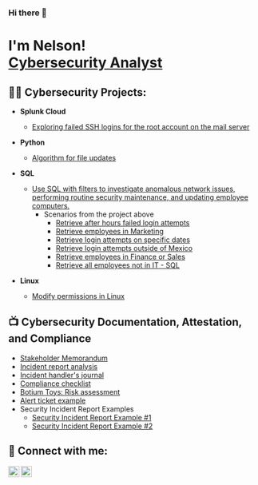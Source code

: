 ### Hi there 👋
<h1>I'm Nelson! <br/><a href="https://www.linkedin.com/in/nelyee/">Cybersecurity Analyst</a>
<h2>👨‍💻 Cybersecurity Projects:</h2>

- <b>Splunk Cloud</b>
  - [Exploring failed SSH logins for the root account on the mail server](https://docs.google.com/document/d/1lkAmrIVgEPSY3kv4p76eX-j4XbHgavO-p1kn3gBQt-4/edit?usp=sharing)
- <b>Python</b>
  - [Algorithm for file updates](https://docs.google.com/document/d/1NOv9R7fozqDdEMyxYJP6-7gEp_l4zcjVGwlVr4fhxNM/edit?usp=sharing&resourcekey=0-pG0pnlBfniU5DJnl_e19xA)
- <b>SQL</b>
  - [Use SQL with filters to investigate anomalous network issues, performing routine security maintenance, and updating employee computers.](https://docs.google.com/document/d/10dp9ROstpZwoaixNTRIdQa7RLpo8dW57S2ynjIXqA5A/edit?usp=sharing&resourcekey=0-AoCVxaEs2fJPavUaRxKXtw)
    - Scenarios from the project above
      - [Retrieve after hours failed login attempts](https://docs.google.com/document/d/1icDHv8XoqGr9scf8GRf-5PVMpl_NPMeR8nVbtb_KvrQ/edit?usp=sharing)
      - [Retrieve employees in Marketing](https://docs.google.com/document/d/17_gCmiIIDLr1LrI1G2NOt74_42DhJCCVxmvTzQyMQgs/edit?usp=sharing)
      - [Retrieve login attempts on specific dates](https://docs.google.com/document/d/1_K4XhbzZtpHTLMME1ZkT6MGExVZOoKzwTNZCWVqoS_I/edit?usp=sharing)
      - [Retrieve login attempts outside of Mexico](https://docs.google.com/document/d/1zsNNJEV6vUO1EugtMIHsknZZE63llqPdtLrK6tedmgI/edit?usp=sharing)
      - [Retrieve employees in Finance or Sales](https://docs.google.com/document/d/1D2zw15MILEvRYNAigqdlnrj2dXBPm8KFvk0H7-friYg/edit?usp=sharing)
      - [Retrieve all employees not in IT - SQL](https://docs.google.com/document/d/1hK4RUEOa6fdgSNf3KYy47VsukzvWnd34ReGswa-9O94/edit?usp=sharing)
      
- <b>Linux</b>
  - [Modify permissions in Linux](https://docs.google.com/document/d/1kVS_5TpkiafxLAkfq-GObDfZdbJYqe7LQFq5tZuFMuU/edit?usp=sharing)


<h2>📺 Cybersecurity Documentation, Attestation, and Compliance</h2>

- [Stakeholder Memorandum](https://docs.google.com/document/d/1_Vtx1TOgfYqU-9eL3r-oEMEGI6JusvRtqe8FUMJq2Gk/edit?usp=sharing&resourcekey=0-VRDqtIa35Xpgs9gLmnJC2w)
- [Incident report analysis](https://docs.google.com/document/d/1jFDhYpf8Uv4wQtP6rpGotUp6NVMuPpGwCjjfCyknTOI/edit?usp=sharing)
- [Incident handler's journal](https://docs.google.com/document/d/1wnoXvJcuG9LPYg6dE98Hkoj551Bp00iGfSjJzNmHq10/edit?usp=sharing&resourcekey=0-7htsWlT5l_Ulyyl-MW_cpQ)
- [Compliance checklist](https://docs.google.com/document/d/1CJhfkG8KuEdLis_l58rSHCNZcRm6yBx0RFbAzJwPDIQ/edit?usp=sharing)
- [Botium Toys: Risk assessment](https://docs.google.com/document/d/1Bghn35sso9eMAR7MA2-ZprzgQkdgA0pFD9KKTprfkIQ/edit?usp=sharing)
- [Alert ticket example](https://docs.google.com/document/d/1ijOyvI_QvNoFosF37NcbA4N1ia19xpRGF0Nn_kDB5y4/edit?usp=sharing)
- Security Incident Report Examples
    -  [Security Incident Report Example #1](https://docs.google.com/document/d/1QMFXvXJm7lNwTsZsU3cTRU3xE8Jqf1KkBBhK6VNT3Rg/edit?usp=sharing&resourcekey=0-xrQ1ya2QydFYCMKVUj_vuA)
    -  [Security Incident Report Example #2](https://docs.google.com/document/d/1eynfKDzC8SXlRNYv4IoVLaEckwV7R8NrTM5CfykuA88/edit?usp=sharing&resourcekey=0-5jHYbo2RXvLsTiyIhZ9mHQ)


<h2> 🤳 Connect with me:</h2>


[<img align="left" alt="NelsonYee | LinkedIn" width="22px" src="https://cdn.jsdelivr.net/npm/simple-icons@v3/icons/linkedin.svg" />][linkedin]
[<img align="left" alt="acadopia | Github" width="22px" src="https://cdn.jsdelivr.net/npm/simple-icons@v3/icons/github.svg" />][github]



[linkedin]: https://linkedin.com/in/nelyee
[github]: https://www.instagram.com/acadopia/



<!--
**acadopia/acadopia** is a ✨ _special_ ✨ repository because its `README.md` (this file) appears on your GitHub profile.

Here are some ideas to get you started:

- 🔭 I’m currently working on ...
- 🌱 I’m currently learning ...
- 👯 I’m looking to collaborate on ...
- 🤔 I’m looking for help with ...
- 💬 Ask me about ...
- 📫 How to reach me: ...
- 😄 Pronouns: ...
- ⚡ Fun fact: ...
-->
